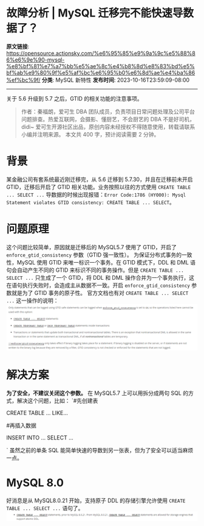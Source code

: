 # 故障分析 | MySQL 迁移完不能快速导数据了？

**原文链接**: https://opensource.actionsky.com/%e6%95%85%e9%9a%9c%e5%88%86%e6%9e%90-mysql-%e8%bf%81%e7%a7%bb%e5%ae%8c%e4%b8%8d%e8%83%bd%e5%bf%ab%e9%80%9f%e5%af%bc%e6%95%b0%e6%8d%ae%e4%ba%86%ef%bc%9f/
**分类**: MySQL 新特性
**发布时间**: 2023-10-16T23:59:09-08:00

---

关于 5.6 升级到 5.7 之后，GTID 的相关功能的注意事项。
> 作者：秦福朗，爱可生 DBA 团队成员，负责项目日常问题处理及公司平台问题排查。热爱互联网，会摄影、懂厨艺，不会厨艺的 DBA 不是好司机，didi~
爱可生开源社区出品，原创内容未经授权不得随意使用，转载请联系小编并注明来源。
本文共 400 字，预计阅读需要 2 分钟。
# 背景
某金融公司有套系统最近刚迁移完，从 5.6 迁移到 5.7.30，并且在迁移前未开启 GTID，迁移后开启了 GTID 相关功能。业务按照以往的方式使用 `CREATE TABLE ... SELECT ...` 导数据的时候出现报错：`Error Code:1786 (HY000): Mysql Statement violates GTID consistency: CREATE TABLE ... SELECT`。
# 问题原理
这个问题比较简单，原因就是迁移后的 MySQL5.7 使用了 GTID，开启了 `enforce_gtid_consistency` 参数（GTID 强一致性）。
为保证分布式事务的一致性，MySQL 使用 GTID 来唯一标识一个事务。在 GTID 模式下，DDL 和 DML 语句会自动产生不同的 GTID 来标识不同的事务操作。但是 `CREATE TABLE ... SELECT ...` 只生成了一个 GTID，将 DDL 和 DML 操作合并为一个事务执行，这在语句执行失败时，会造成主从数据不一致。开启 `enforce_gtid_consistency` 参数就是为了 GTID 事务的原子性。
官方文档也有对 `CREATE TABLE ... SELECT ...` 这一操作的说明：
![](.img/2f61413f.png)
# 解决方案
**为了安全，不建议关闭这个参数。**
在 MySQL5.7 上可以用拆分成两句 SQL 的方式，解决这个问题，比如：
`#先创建表

CREATE TABLE ... LIKE...

#再插入数据

INSERT INTO ... SELECT ...

`
虽然之前的单条 SQL 能简单快速的导数到另一张表，但为了安全可以适当麻烦一点。
# MySQL 8.0
好消息是从 MySQL8.0.21 开始，支持原子 DDL 的存储引擎允许使用 `CREATE TABLE ... SELECT ...` 语句了。
![](.img/06cc4b74.png)